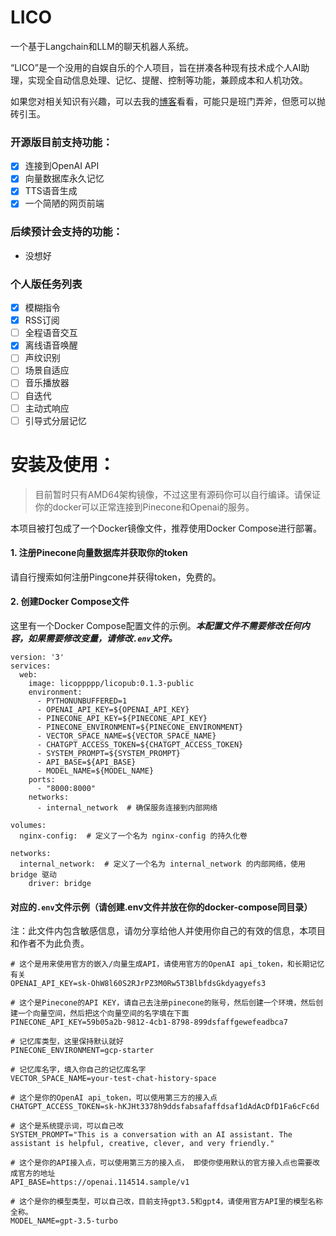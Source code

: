 # LICO

一个基于Langchain和LLM的聊天机器人系统。

“LICO”是一个没用的自娱自乐的个人项目，旨在拼凑各种现有技术成个人AI助理，实现全自动信息处理、记忆、提醒、控制等功能，兼顾成本和人机功效。

如果您对相关知识有兴趣，可以去我的[博客](https://blog.licolico.top)看看，可能只是班门弄斧，但愿可以抛砖引玉。

### 开源版目前支持功能：
- [x] 连接到OpenAI API
- [x] 向量数据库永久记忆
- [x] TTS语音生成
- [x] 一个简陋的网页前端

### 后续预计会支持的功能：
- 没想好

### 个人版任务列表

- [x] 模糊指令
- [x] RSS订阅
- [ ] 全程语音交互
- [x] 离线语音唤醒
- [ ] 声纹识别
- [ ] 场景自适应
- [ ] 音乐播放器
- [ ] 自迭代
- [ ] 主动式响应
- [ ] 引导式分层记忆

# 安装及使用：

> 目前暂时只有AMD64架构镜像，不过这里有源码你可以自行编译。请保证你的docker可以正常连接到Pinecone和Openai的服务。

本项目被打包成了一个Docker镜像文件，推荐使用Docker Compose进行部署。

#### 1. 注册Pinecone向量数据库并获取你的token

请自行搜索如何注册Pingcone并获得token，免费的。

#### 2. 创建Docker Compose文件

这里有一个Docker Compose配置文件的示例。***本配置文件不需要修改任何内容，如果需要修改变量，请修改`.env`文件。***

```
version: '3'
services:
  web:
    image: licoppppp/licopub:0.1.3-public
    environment:
      - PYTHONUNBUFFERED=1
      - OPENAI_API_KEY=${OPENAI_API_KEY}
      - PINECONE_API_KEY=${PINECONE_API_KEY}
      - PINECONE_ENVIRONMENT=${PINECONE_ENVIRONMENT}
      - VECTOR_SPACE_NAME=${VECTOR_SPACE_NAME}
      - CHATGPT_ACCESS_TOKEN=${CHATGPT_ACCESS_TOKEN}
      - SYSTEM_PROMPT=${SYSTEM_PROMPT}
      - API_BASE=${API_BASE}
      - MODEL_NAME=${MODEL_NAME}
    ports:
      - "8000:8000"
    networks:
      - internal_network  # 确保服务连接到内部网络

volumes:
  nginx-config:  # 定义了一个名为 nginx-config 的持久化卷

networks:
  internal_network:  # 定义了一个名为 internal_network 的内部网络，使用 bridge 驱动
    driver: bridge

```

#### 对应的`.env`文件示例（请创建.env文件并放在你的docker-compose同目录）

注：此文件内包含敏感信息，请勿分享给他人并使用你自己的有效的信息，本项目和作者不为此负责。

```
# 这个是用来使用官方的嵌入/向量生成API，请使用官方的OpenAI api_token，和长期记忆有关
OPENAI_API_KEY=sk-OhW8l60S2RJrPZ3M0Rw5T3BlbfdsGkdyagyefs3

# 这个是Pinecone的API KEY，请自己去注册pinecone的账号，然后创建一个环境，然后创建一个向量空间，然后把这个向量空间的名字填在下面
PINECONE_API_KEY=59b05a2b-9812-4cb1-8798-899dsfaffgewefeadbca7

# 记忆库类型，这里保持默认就好
PINECONE_ENVIRONMENT=gcp-starter

# 记忆库名字，填入你自己的记忆库名字
VECTOR_SPACE_NAME=your-test-chat-history-space

# 这个是你的OpenAI api_token，可以使用第三方的接入点
CHATGPT_ACCESS_TOKEN=sk-hKJHt3378h9ddsfabsafaffdsaf1dAdAcDfD1Fa6cFc6d

# 这个是系统提示词，可以自己改
SYSTEM_PROMPT="This is a conversation with an AI assistant. The assistant is helpful, creative, clever, and very friendly."

# 这个是你的API接入点，可以使用第三方的接入点， 即使你使用默认的官方接入点也需要改成官方的地址
API_BASE=https://openai.114514.sample/v1

# 这个是你的模型类型，可以自己改，目前支持gpt3.5和gpt4，请使用官方API里的模型名称全称。
MODEL_NAME=gpt-3.5-turbo
```
